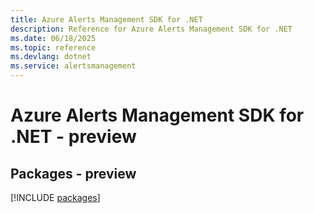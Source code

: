 ```yaml
---
title: Azure Alerts Management SDK for .NET
description: Reference for Azure Alerts Management SDK for .NET
ms.date: 06/18/2025
ms.topic: reference
ms.devlang: dotnet
ms.service: alertsmanagement
---
```

# Azure Alerts Management SDK for .NET - preview
## Packages - preview
[!INCLUDE [packages](alerts-management-index.md)]